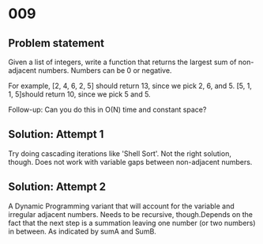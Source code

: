 
# 009

## Problem statement

Given a list of integers, write a function that returns the largest sum of non-adjacent numbers. Numbers can be 0 or negative.

For example, [2, 4, 6, 2, 5] should return 13, since we pick 2, 6, and 5. [5, 1, 1, 5]should return 10, since we pick 5 and 5.

Follow-up: Can you do this in O(N) time and constant space?

## Solution: Attempt 1

Try doing cascading iterations like 'Shell Sort'.  Not the right solution, though. Does not work with variable gaps between non-adjacent numbers.

## Solution: Attempt 2

A Dynamic Programming variant that will account for the variable and irregular adjacent numbers. Needs to be recursive, though.Depends on the fact that the next step is a summation leaving one number (or two numbers) in between. As indicated by sumA and SumB.